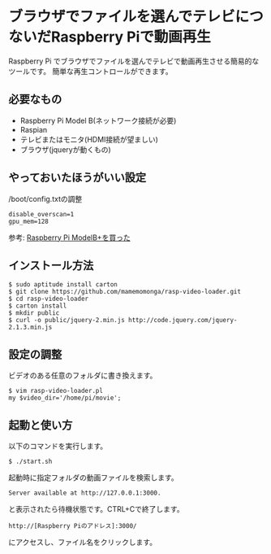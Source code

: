 # ブラウザでファイルを選んでテレビにつないだRaspberry Piで動画再生

Raspberry Pi でブラウザでファイルを選んでテレビで動画再生させる簡易的なツールです。
簡単な再生コントロールができます。

## 必要なもの

* Raspberry Pi Model B(ネットワーク接続が必要)
* Raspian
* テレビまたはモニタ(HDMI接続が望ましい)
* ブラウザ(jqueryが動くもの)

## やっておいたほうがいい設定

/boot/config.txtの調整

	disable_overscan=1
	gpu_mem=128

参考: [Raspberry Pi ModelB+を買った](http://blog.mamemomonga.com/2015/01/raspberry-pi-modelb.html)

## インストール方法

	$ sudo aptitude install carton
	$ git clone https://github.com/mamemomonga/rasp-video-loader.git
	$ cd rasp-video-loader
	$ carton install
	$ mkdir public
	$ curl -o public/jquery-2.min.js http://code.jquery.com/jquery-2.1.3.min.js

## 設定の調整

ビデオのある任意のフォルダに書き換えます。

	$ vim rasp-video-loader.pl
	my $video_dir='/home/pi/movie';

## 起動と使い方

以下のコマンドを実行します。

	$ ./start.sh

起動時に指定フォルダの動画ファイルを検索します。

	Server available at http://127.0.0.1:3000.

と表示されたら待機状態です。CTRL+Cで終了します。

	http://[Raspberry Piのアドレス]:3000/

にアクセスし、ファイル名をクリックします。

